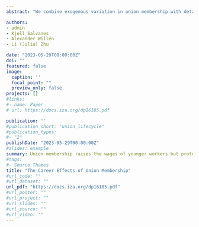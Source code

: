 ```yaml
---
abstract: "We combine exogenous variation in union membership with detailed administrative data and a novel field survey to estimate the career effects of labor union membership. In the survey, we show how workers perceive the role of unions in setting wages and determining work amenities. In the administrative data, we causally examine through which channels unions influence worker outcomes, whether unions influence workers differently across their careers, and what the overall long-run effects of individual union membership are. Our results highlight that the career effect of union membership differs greatly depending on the age at which workers enroll. In addition, we show that focusing on a restricted set of outcomes, such as wages and employment, generates a fractionalized understanding of the multidimensional career effect that union membership has on workers."

authors:
- admin
- Kjell Salvanes
- Alexander Willén
- Li (Julia) Zhu

date: "2023-05-29T00:00:00Z"
doi: ""
featured: false
image:
  caption: ''
  focal_point: ""
  preview_only: false
projects: []
#links:
#- name: Paper
# url: https://docs.iza.org/dp16185.pdf

publication: ''
#publication_short: "union_lifecycle"
#publication_types:
#- "2"
publishDate: "2023-05-29T00:00:00Z"
#slides: example
summary: Union membership raises the wages of younger workers but protects older workers from layoffs better. The marginal union member makes use of public transfer systems at far lower rates, saving the government money.
#tags:
#- Source Themes
title: "The Career Effects of Union Membership"
#url_code: ""
#url_dataset: ""
url_pdf: "https://docs.iza.org/dp16185.pdf"
#url_poster: ""
#url_project: ""
#url_slides: ""
#url_source: ""
#url_video: ""
---
```

